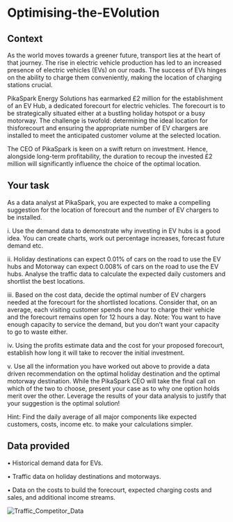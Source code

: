 # Optimising-the-EVolution
## Context
As the world moves towards a greener future, transport lies at the heart of that journey. The rise in 
electric vehicle production has led to an increased presence of electric vehicles (EVs) on our roads. 
The success of EVs hinges on the ability to charge them conveniently, making the location of charging 
stations crucial.

PikaSpark Energy Solutions has earmarked £2 million for the establishment of an EV Hub, a dedicated 
forecourt for electric vehicles. The forecourt is to be strategically situated either at a bustling holiday 
hotspot or a busy motorway. The challenge is twofold: determining the ideal location for thisforecourt 
and ensuring the appropriate number of EV chargers are installed to meet the anticipated customer 
volume at the selected location.

The CEO of PikaSpark is keen on a swift return on investment. Hence, alongside long-term profitability, 
the duration to recoup the invested £2 million will significantly influence the choice of the optimal 
location.

## Your task
As a data analyst at PikaSpark, you are expected to make a compelling suggestion for the location of 
forecourt and the number of EV chargers to be installed.

i. Use the demand data to demonstrate why investing in EV hubs is a good idea. You can 
create charts, work out percentage increases, forecast future demand etc.

ii. Holiday destinations can expect 0.01% of cars on the road to use the EV hubs and Motorway 
can expect 0.008% of cars on the road to use the EV hubs. Analyse the traffic data to 
calculate the expected daily customers and shortlist the best locations.

iii. Based on the cost data, decide the optimal number of EV chargers needed at the forecourt
for the shortlisted locations. Consider that, on an average, each visiting customer spends 
one hour to charge their vehicle and the forecourt remains open for 12 hours a day. 
Note: You want to have enough capacity to service the demand, but you don’t want your 
capacity to go to waste either.

iv. Using the profits estimate data and the cost for your proposed forecourt, establish how long 
it will take to recover the initial investment.

v. Use all the information you have worked out above to provide a data driven recommendation 
on the optimal holiday destination and the optimal motorway destination. While the PikaSpark 
CEO will take the final call on which of the two to choose, present your case as to why one 
option holds merit over the other. Leverage the results of your data analysis to justify that your 
suggestion is the optimal solution!

Hint: Find the daily average of all major components like expected customers, costs, income 
etc. to make your calculations simpler.

## Data provided
• Historical demand data for EVs.

• Traffic data on holiday destinations and motorways. 

• Data on the costs to build the forecourt, expected charging costs and sales, and additional 
income streams.

![Traffic_Competitor_Data](https://github.com/AbinashDhakal/Optimising-the-EVolution/assets/85020169/c7fac73c-8767-43e7-914b-376f0b975347)
